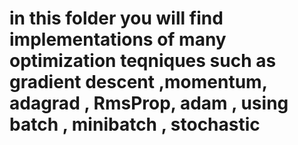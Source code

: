 # in this folder you will find implementations of many optimization teqniques such as gradient descent ,momentum, adagrad , RmsProp, adam ,  using batch , minibatch , stochastic 
